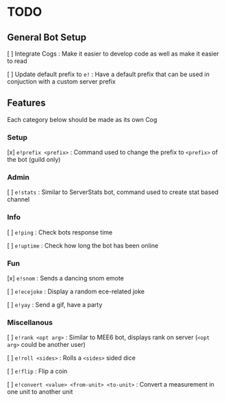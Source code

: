 # TODO

## General Bot Setup
[ ] Integrate Cogs
: Make it easier to develop code as well as make it easier to read

[ ] Update default prefix to `e!`
: Have a default prefix that can be used in conjuction with a custom server prefix

## Features
Each category below should be made as its own Cog

### Setup
[x] `e!prefix <prefix>`
: Command used to change the prefix to `<prefix>` of the bot (guild only)

### Admin
[ ] `e!stats`
: Similar to ServerStats bot, command used to create stat based channel

### Info
[ ] `e!ping`
: Check bots response time

[ ] `e!uptime`
: Check how long the bot has been online

### Fun
[x] `e!snom`
: Sends a dancing snom emote

[ ] `e!ecejoke`
: Display a random ece-related joke

[ ] `e!yay`
: Send a gif, have a party

### Miscellanous
[ ] `e!rank <opt arg>`
: Similar to MEE6 bot, displays rank on server (`<opt arg>` could be another user)

[ ] `e!roll <sides>`
: Rolls a `<sides>` sided dice

[ ] `e!flip`
: Flip a coin

[ ] `e!convert <value> <from-unit> <to-unit>`
: Convert a measurement in one unit to another unit